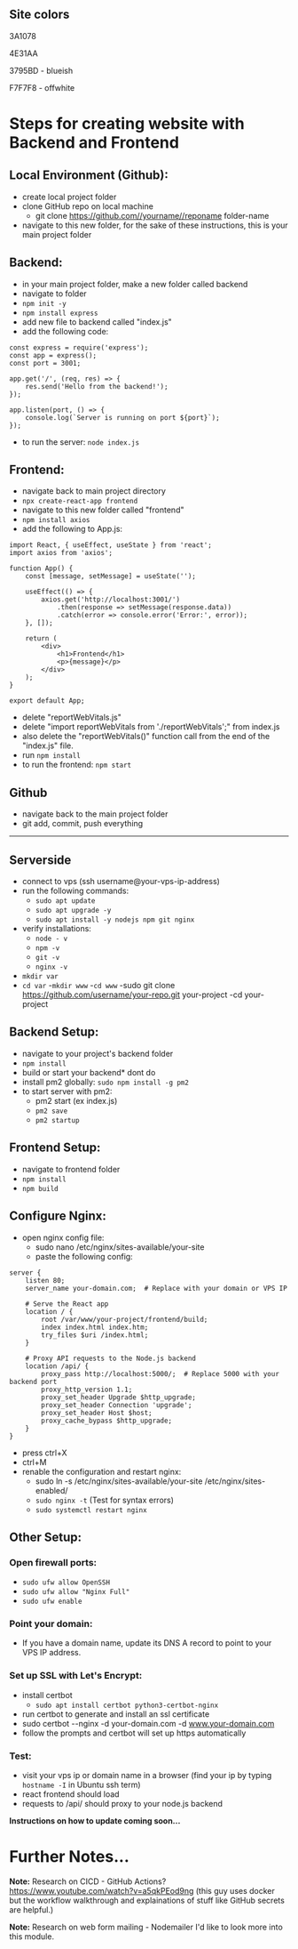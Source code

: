 ## Site colors

3A1078

4E31AA

3795BD - blueish

F7F7F8 - offwhite


# Steps for creating website with Backend and Frontend 

## Local Environment (Github):
* create local project folder
* clone GitHub repo on local machine 
    * git clone https://github.com//yourname//reponame folder-name
* navigate to this new folder, for the sake of these instructions, this is your main project folder

## Backend:
* in your main project folder, make a new folder called backend 
* navigate to folder 
* ```npm init -y```
* ```npm install express```
* add new file to backend called "index.js"
* add the following code: 
```
const express = require('express');
const app = express();
const port = 3001;

app.get('/', (req, res) => {
    res.send('Hello from the backend!');
});

app.listen(port, () => {
    console.log(`Server is running on port ${port}`);
});
```
* to run the server: ```node index.js```

## Frontend:
* navigate back to main project directory
* ```npx create-react-app frontend```
* navigate to this new folder called "frontend"
* ```npm install axios```
* add the following to App.js:
```
import React, { useEffect, useState } from 'react';
import axios from 'axios';

function App() {
    const [message, setMessage] = useState('');

    useEffect(() => {
        axios.get('http://localhost:3001/')
            .then(response => setMessage(response.data))
            .catch(error => console.error('Error:', error));
    }, []);

    return (
        <div>
            <h1>Frontend</h1>
            <p>{message}</p>
        </div>
    );
}

export default App;
```
* delete "reportWebVitals.js"
* delete "import reportWebVitals from './reportWebVitals';" from index.js
* also delete the "reportWebVitals()" function call from the end of the "index.js" file.
* run ```npm install```
* to run the frontend: ```npm start```

## Github
* navigate back to the main project folder
* git add, commit, push everything

---------------------------------------------------------

## Serverside
* connect to vps (ssh username@your-vps-ip-address)
* run the following commands:
	* ```sudo apt update```
	* ```sudo apt upgrade -y```
	* ```sudo apt install -y nodejs npm git nginx```
* verify installations: 
	* ```node - v```
	* ```npm -v``` 
	* ```git -v```
	* ```nginx -v```
* ```mkdir var```
* ```cd var```
-```mkdir www```
-```cd www```
-sudo git clone https://github.com/username/your-repo.git your-project
-cd your-project

## Backend Setup:
* navigate to your project's backend folder
* ```npm install```
* build or start your backend* dont do
* install pm2 globally: ```sudo npm install -g pm2```
* to start server with pm2:
	* pm2 start <entrypoint> (ex index.js)
	* ```pm2 save``` 
	* ```pm2 startup```


## Frontend Setup:
* navigate to frontend folder
* ```npm install```
* ```npm build```

## Configure Nginx:
* open nginx config file:
	* sudo nano /etc/nginx/sites-available/your-site
	* paste the following config:
```
server {
    listen 80;
    server_name your-domain.com;  # Replace with your domain or VPS IP

    # Serve the React app
    location / {
        root /var/www/your-project/frontend/build;
        index index.html index.htm;
        try_files $uri /index.html;
    }

    # Proxy API requests to the Node.js backend
    location /api/ {
        proxy_pass http://localhost:5000/;  # Replace 5000 with your backend port
        proxy_http_version 1.1;
        proxy_set_header Upgrade $http_upgrade;
        proxy_set_header Connection 'upgrade';
        proxy_set_header Host $host;
        proxy_cache_bypass $http_upgrade;
    }
}
```
* press ctrl+X
* ctrl+M
* renable the configuration and restart nginx:
	* sudo ln -s /etc/nginx/sites-available/your-site /etc/nginx/sites-enabled/
	* ```sudo nginx -t```  (Test for syntax errors)
	* ```sudo systemctl restart nginx```

## Other Setup:

### Open firewall ports:
* ```sudo ufw allow OpenSSH```
* ```sudo ufw allow "Nginx Full"```
* ```sudo ufw enable```


### Point your domain:
* If you have a domain name, update its DNS A record to point to your VPS IP address.

### Set up SSL with Let's Encrypt:
* install certbot
	* ```sudo apt install certbot python3-certbot-nginx```
* run certbot to generate and install an ssl certificate 
* sudo certbot --nginx -d your-domain.com -d www.your-domain.com
* follow the prompts and certbot will set up https automatically

### Test:
* visit your vps ip or domain name in a browser
(find your ip by typing ```hostname -I``` in Ubuntu ssh term)
* react frontend should load
* requests to /api/ should proxy to your node.js backend




__Instructions on how to update coming soon...__

# Further Notes...

__Note:__ Research on CICD - GitHub Actions?
https://www.youtube.com/watch?v=a5qkPEod9ng
(this guy uses docker but the workflow walkthrough and explainations of stuff like GitHub secrets are helpful.)

__Note:__ Research on web form mailing - Nodemailer
I'd like to look more into this module.
	

